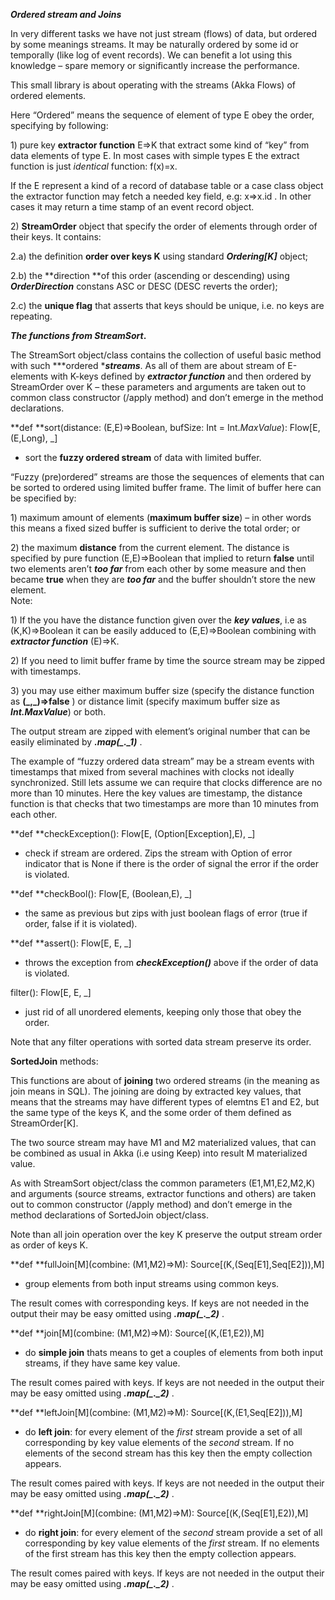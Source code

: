 ***Ordered stream and Joins***

In very different tasks we have not just stream (flows) of data, but
ordered by some meanings streams. It may be naturally ordered by some id
or temporally (like log of event records). We can benefit a lot using
this knowledge – spare memory or significantly increase the performance.

This small library is about operating with the streams (Akka Flows) of
ordered elements.

Here “Ordered” means the sequence of element of type E obey the order,
specifying by following:

1\) pure key **extractor function** E=&gt;K that extract some kind of
“key” from data elements of type E. In most cases with simple types E
the extract function is just *identical* function: f(x)=x.

If the E represent a kind of a record of database table or a case class
object the extractor function may fetch a needed key field, e.g:
x=&gt;x.id . In other cases it may return a time stamp of an event
record object.

2\) **StreamOrder** object that specify the order of elements through
order of their keys. It contains:

2.a) the definition **order over keys K** using standard
***Ordering\[K\]*** object;

2.b) the **direction **of this order (ascending or descending) using
***OrderDirection*** constans ASC or DESC (DESC reverts the order);

2.c) the **unique flag** that asserts that keys should be unique, i.e.
no keys are repeating.

***The functions from ****StreamSort*****.**

The StreamSort object/class contains the collection of useful basic
method with such ***ordered ****streams***. As all of them are about
stream of E-elements with K-keys defined by ***extractor function*** and
then ordered by StreamOrder over K – these parameters and arguments are
taken out to common class constructor (/apply method) and don’t emerge
in the method declarations.

**def **sort(distance: (E,E)=&gt;Boolean, bufSize: Int =
Int.*MaxValue*): Flow\[E, (E,Long), \_\]

- sort the **fuzzy ordered stream** of data with limited buffer.

“Fuzzy (pre)ordered” streams are those the sequences of elements that
can be sorted to ordered using limited buffer frame. The limit of buffer
here can be specified by:

1\) maximum amount of elements (**maximum buffer size**) – in other words
this means a fixed sized buffer is sufficient to derive the total order;
or

2\) the maximum **distance** from the current element. The distance is
specified by pure function (E,E)=&gt;Boolean that implied to return
**false** until two elements aren’t ***too far*** from each other by
some measure and then became **true** when they are ***too far*** and
the buffer shouldn’t store the new element.\
Note:

1\) If the you have the distance function given over the ***key
values***, i.e as (K,K)=&gt;Boolean it can be easily adduced to
(E,E)=&gt;Boolean combining with ***extractor function*** (E)=&gt;K.

2\) If you need to limit buffer frame by time the source stream may be
zipped with timestamps.

3\) you may use either maximum buffer size (specify the distance function
as **(\_,\_)=&gt;false** ) or distance limit (specify maximum buffer
size as ***Int.MaxValue***) or both.

The output stream are zipped with element’s original number that can be
easily eliminated by ***.map(\_.\_1)*** .

The example of “fuzzy ordered data stream” may be a stream events with
timestamps that mixed from several machines with clocks not ideally
synchronized. Still lets assume we can require that clocks difference
are no more than 10 minutes. Here the key values are timestamp, the
distance function is that checks that two timestamps are more than 10
minutes from each other.

**def **checkException(): Flow\[E, (Option\[Exception\],E), \_\]

- check if stream are ordered. Zips the stream with Option of error
indicator that is None if there is the order of signal the error if the
order is violated.

**def **checkBool(): Flow\[E, (Boolean,E), \_\]

- the same as previous but zips with just boolean flags of error (true
if order, false if it is violated).

**def **assert(): Flow\[E, E, \_\]

- throws the exception from ***checkException()*** above if the order of
data is violated.

filter(): Flow\[E, E, \_\]

- just rid of all unordered elements, keeping only those that obey the
order.

Note that any filter operations with sorted data stream preserve its
order.

**SortedJoin** methods:

This functions are about of **joining** two ordered streams (in the
meaning as join means in SQL). The joining are doing by extracted key
values, that means that the streams may have different types of elemtns
E1 and E2, but the same type of the keys K, and the some order of them
defined as StreamOrder\[K\].

The two source stream may have M1 and M2 materialized values, that can
be combined as usual in Akka (i.e using Keep) into result M materialized
value.

As with StreamSort object/class the common parameters (E1,M1,E2,M2,K)
and arguments (source streams, extractor functions and others) are taken
out to common constructor (/apply method) and don’t emerge in the method
declarations of SortedJoin object/class.

Note than all join operation over the key K preserve the output stream
order as order of keys K.

**def **fullJoin\[M\](combine: (M1,M2)=&gt;M):
Source\[(K,(Seq\[E1\],Seq\[E2\])),M\]

- group elements from both input streams using common keys.

The result comes with corresponding keys. If keys are not needed in the
output their may be easy omitted using ***.map(\_.\_****2****)*** .

**def **join\[M\](combine: (M1,M2)=&gt;M): Source\[(K,(E1,E2)),M\]

- do **simple join** thats means to get a couples of elements from both
input streams, if they have same key value.

The result comes paired with keys. If keys are not needed in the output
their may be easy omitted using ***.map(\_.\_****2****)*** .

**def **leftJoin\[M\](combine: (M1,M2)=&gt;M):
Source\[(K,(E1,Seq\[E2\])),M\]

- do **left join**: for every element of the *first* stream provide a
set of all corresponding by key value elements of the *second* stream.
If no elements of the second stream has this key then the empty
collection appears.

The result comes paired with keys. If keys are not needed in the output
their may be easy omitted using ***.map(\_.\_2)*** .

**def **rightJoin\[M\](combine: (M1,M2)=&gt;M):
Source\[(K,(Seq\[E1\],E2)),M\]

- do **right join**: for every element of the *second* stream provide a
set of all corresponding by key value elements of the *first* stream. If
no elements of the first stream has this key then the empty collection
appears.

The result comes paired with keys. If keys are not needed in the output
their may be easy omitted using ***.map(\_.\_2)*** .


